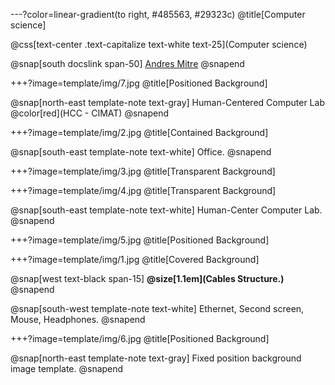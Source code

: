 ---?color=linear-gradient(to right, #485563, #29323c)
@title[Computer science]

@css[text-center .text-capitalize text-white text-25](Computer science)<br>


@snap[south docslink span-50]
[Andres Mitre](https://gitpitch.com/andresmitre/WorkStation/)
@snapend

+++?image=template/img/7.jpg
@title[Positioned Background]


@snap[north-east template-note text-gray]
Human-Centered Computer Lab @color[red](HCC - CIMAT)
@snapend


+++?image=template/img/2.jpg
@title[Contained Background]

@snap[south-east template-note text-white]
Office.
@snapend


+++?image=template/img/3.jpg
@title[Transparent Background]

+++?image=template/img/4.jpg
@title[Transparent Background]

@snap[south-east template-note text-white]
Human-Center Computer Lab.
@snapend


+++?image=template/img/5.jpg
@title[Positioned Background]


+++?image=template/img/1.jpg
@title[Covered Background]

@snap[west text-black span-15]
**@size[1.1em](Cables Structure.)**
@snapend

@snap[south-west template-note text-white]
Ethernet, Second screen, Mouse, Headphones.
@snapend

+++?image=template/img/6.jpg
@title[Positioned Background]


@snap[north-east template-note text-gray]
Fixed position background image template.
@snapend
